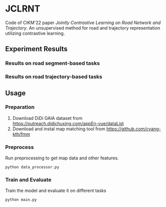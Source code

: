 # JCLRNT
Code of CIKM'22 paper *Jointly Contrastive Learning on Road Network and Trajectory*.
An unsupervised method for road and trajectory representation utilizing contrastive learning.

## Experiment Results
### Results on road segment-based tasks

### Results on road trajectory-based tasks

## Usage
### Preparation
1. Download DiDi GAIA dataset from https://outreach.didichuxing.com/appEn-vue/dataList
2. Download and instal map matching tool from https://github.com/cyang-kth/fmm

### Preprocess
Run preprocessing to get map data and other features.
```
python data_processor.py
```
### Train and Evaluate
Train the model and evaluate it on different tasks
```
python main.py
```
